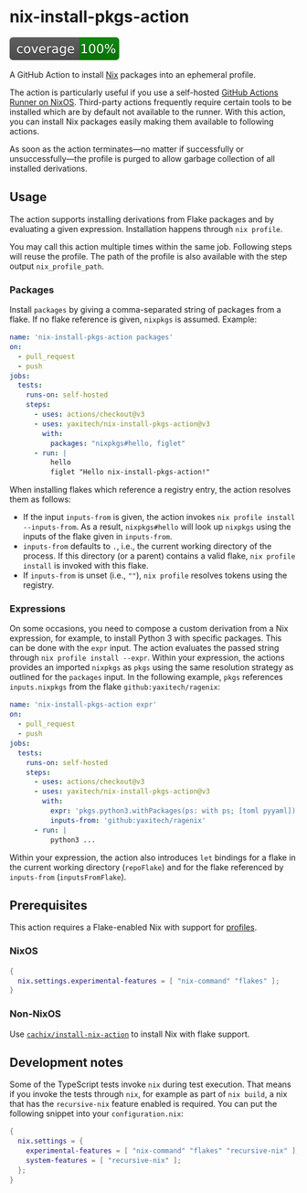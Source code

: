 # nix-install-pkgs-action

![Coverage](https://github.com/yaxitech/nix-install-pkgs-action/blob/gh-pages/coverage.svg)

A GitHub Action to install [Nix][nixos] packages into an ephemeral profile.

The action is particularly useful if you use a self-hosted [GitHub Actions Runner
on NixOS][nixos-runner]. Third-party actions frequently require certain tools to be installed
which are by default not available to the runner. With this action, you can install
Nix packages easily making them available to following actions.

As soon as the action terminates—no matter if successfully or unsuccessfully—the profile is purged to
allow garbage collection of all installed derivations.

[nixos]: https://nixos.org
[nixos-runner]: https://search.nixos.org/options?channel=unstable&query=services.github-runner.

## Usage

The action supports installing derivations from Flake packages and by evaluating a given expression.
Installation happens through `nix profile`.

You may call this action multiple times within the same job. Following steps will reuse the profile.
The path of the profile is also available with the step output `nix_profile_path`.

### Packages

Install `packages` by giving a comma-separated string of packages from a flake.
If no flake reference is given, `nixpkgs` is assumed. Example:

```yaml
name: 'nix-install-pkgs-action packages'
on:
  - pull_request
  - push
jobs:
  tests:
    runs-on: self-hosted
    steps:
      - uses: actions/checkout@v3
      - uses: yaxitech/nix-install-pkgs-action@v3
        with:
          packages: "nixpkgs#hello, figlet"
      - run: |
          hello
          figlet "Hello nix-install-pkgs-action!"

```

When installing flakes which reference a registry entry, the action resolves them as follows:

- If the input `inputs-from` is given, the action invokes `nix profile install --inputs-from`.
   As a result, `nixpkgs#hello` will look up `nixpkgs` using the inputs of the flake given in
   `inputs-from`. 
- `inputs-from` defaults to `.`, i.e., the current working directory of the process. If this
   directory (or a parent) contains a valid flake, `nix profile install` is invoked with this
   flake.
- If `inputs-from` is unset (i.e., `""`), `nix profile` resolves tokens using the registry.

### Expressions

On some occasions, you need to compose a custom derivation from a Nix expression, for example,
to install Python 3 with specific packages. This can be done with the `expr` input.
The action evaluates the passed string through `nix profile install --expr`.
Within your expression, the actions provides an imported `nixpkgs` as `pkgs` using the same
resolution strategy as outlined for the `packages` input.
In the following example, `pkgs` references `inputs.nixpkgs` from the flake `github:yaxitech/ragenix`:

```yaml
name: 'nix-install-pkgs-action expr'
on:
  - pull_request
  - push
jobs:
  tests:
    runs-on: self-hosted
    steps:
      - uses: actions/checkout@v3
      - uses: yaxitech/nix-install-pkgs-action@v3
        with:
          expr: 'pkgs.python3.withPackages(ps: with ps; [toml pyyaml])'
          inputs-from: 'github:yaxitech/ragenix'
      - run: |
          python3 ...
```

Within your expression, the action also introduces `let` bindings for a flake in the current
working directory (`repoFlake`) and for the flake referenced by `inputs-from` (`inputsFromFlake`).

## Prerequisites

This action requires a Flake-enabled Nix with support for
[profiles](https://nixos.org/manual/nix/stable/command-ref/new-cli/nix3-profile.html).

### NixOS

```nix
{
  nix.settings.experimental-features = [ "nix-command" "flakes" ];
}
```

### Non-NixOS

Use [`cachix/install-nix-action`](https://github.com/cachix/install-nix-action#usage-with-flakes)
to install Nix with flake support.

## Development notes

Some of the TypeScript tests invoke `nix` during test execution. That means if
you invoke the tests through `nix`, for example as part of `nix build`, a nix
that has the `recursive-nix` feature enabled is required. You can put the
following snippet into your `configuration.nix`:

```nix
{
  nix.settings = {
    experimental-features = [ "nix-command" "flakes" "recursive-nix" ];
    system-features = [ "recursive-nix" ];
  };
}
```

